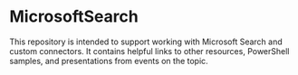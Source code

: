 # MicrosoftSearch

This repository is intended to support working with Microsoft Search and custom connectors. It contains helpful links to other resources, PowerShell samples, and presentations from events on the topic.

